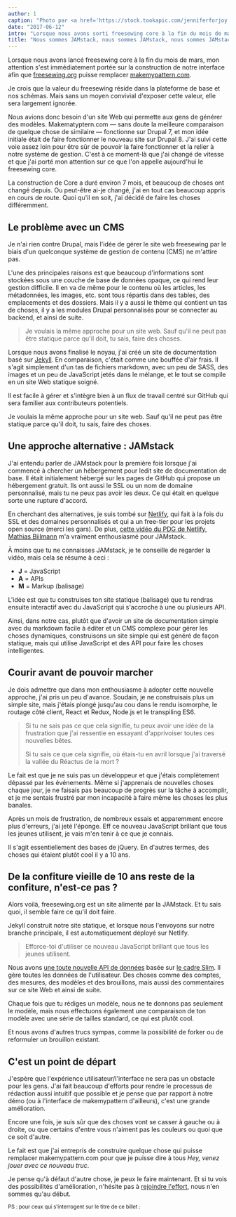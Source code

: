 ```yaml
---
author: 1
caption: "Photo par <a href='https://stock.tookapic.com/jenniferforjoy' target='_BLANK' rel='nofollow'>Jennifer</a>"
date: "2017-06-12"
intro: "Lorsque nous avons sorti freesewing core à la fin du mois de mars, mon attention s'est immédiatement portée sur la construction de notre front-end afin que freesewing.org puisse remplacer complètement makemypattern.com ."
title: "Nous sommes JAMstack, nous sommes JAMstack, nous sommes JAMstack, nous sommes JAMstack, nous sommes JAMstack, nous sommes JAMstack, nous sommes JAMstack, nous sommes JAMstack, et j'espère que tu aimes aussi JAMstack."
---
```


Lorsque nous avons lancé freesewing core à la fin du mois de mars, mon attention s'est immédiatement portée sur la construction de notre interface afin que [freesewing.org](/) puisse remplacer [makemypattern.com](https://makemypattern.com/).

Je crois que la valeur du freesewing réside dans la plateforme de base et nos schémas. Mais sans un moyen convivial d'exposer cette valeur, elle sera largement ignorée.

Nous avions donc besoin d'un site Web qui permette aux gens de générer des modèles. Makematyptern.com &mdash; sans doute la meilleure comparaison de quelque chose de similaire &mdash; fonctionne sur Drupal 7, et mon idée initiale était de faire fonctionner le nouveau site sur Drupal 8. J'ai suivi cette voie assez loin pour être sûr de pouvoir la faire fonctionner et la relier à notre système de gestion. C'est à ce moment-là que j'ai changé de vitesse et que j'ai porté mon attention sur ce que l'on appelle aujourd'hui le freesewing core.

La construction de Core a duré environ 7 mois, et beaucoup de choses ont changé depuis. Ou peut-être ai-je changé, j'ai en tout cas beaucoup appris en cours de route. Quoi qu'il en soit, j'ai décidé de faire les choses différemment.

## Le problème avec un CMS

Je n'ai rien contre Drupal, mais l'idée de gérer le site web freesewing par le biais d'un quelconque système de gestion de contenu (CMS) ne m'attire pas.

L'une des principales raisons est que beaucoup d'informations sont stockées sous une couche de base de données opaque, ce qui rend leur gestion difficile. Il en va de même pour le contenu où les articles, les métadonnées, les images, etc. sont tous répartis dans des tables, des emplacements et des dossiers. Mais il y a aussi le thème qui contient un tas de choses, il y a les modules Drupal personnalisés pour se connecter au backend, et ainsi de suite.

> Je voulais la même approche pour un site web. Sauf qu'il ne peut pas être statique parce qu'il doit, tu sais, faire des choses.

Lorsque nous avons finalisé le noyau, j'ai créé un site de documentation basé sur [Jekyll](https://jekyllrb.com/). En comparaison, c'était comme une bouffée d'air frais. Il s'agit simplement d'un tas de fichiers markdown, avec un peu de SASS, des images et un peu de JavaScript jetés dans le mélange, et le tout se compile en un site Web statique soigné.

Il est facile à gérer et s'intègre bien à un flux de travail centré sur GitHub qui sera familier aux contributeurs potentiels.

Je voulais la même approche pour un site web. Sauf qu'il ne peut pas être statique parce qu'il doit, tu sais, faire des choses.


## Une approche alternative : JAMstack

J'ai entendu parler de JAMstack pour la première fois lorsque j'ai commencé à chercher un hébergement pour ledit site de documentation de base. Il était initialement hébergé sur les pages de GitHub qui propose un hébergement gratuit. Ils ont aussi le SSL ou un nom de domaine personnalisé, mais tu ne peux pas avoir les deux. Ce qui était en quelque sorte une rupture d'accord.

En cherchant des alternatives, je suis tombé sur [Netlify](https://www.netlify.com/), qui fait à la fois du SSL et des domaines personnalisés et qui a un free-tier pour les projets open source (merci les gars). De plus, [cette vidéo du PDG de Netlify, Mathias Biilmann](https://vimeo.com/163522126) m'a vraiment enthousiasmé pour JAMstack.

À moins que tu ne connaisses JAMstack, je te conseille de regarder la vidéo, mais cela se résume à ceci :

 - **J** = JavaScript
 - **A** = APIs
 - **M** = Markup (balisage)

L'idée est que tu construises ton site statique (balisage) que tu rendras ensuite interactif avec du JavaScript qui s'accroche à une ou plusieurs API.

Ainsi, dans notre cas, plutôt que d'avoir un site de documentation simple avec du markdown facile à éditer et un CMS complexe pour gérer les choses dynamiques, construisons un site simple qui est généré de façon statique, mais qui utilise JavaScript et des API pour faire les choses intelligentes.

## Courir avant de pouvoir marcher

Je dois admettre que dans mon enthousiasme à adopter cette nouvelle approche, j'ai pris un peu d'avance. Soudain, je ne construisais plus un simple site, mais j'étais plongé jusqu'au cou dans le rendu isomorphe, le routage côté client, React et Redux, Node.js et le transpiling ES6.

> Si tu ne sais pas ce que cela signifie, tu peux avoir une idée de la frustration que j'ai ressentie en essayant d'apprivoiser toutes ces nouvelles bêtes.
> 
> Si tu sais ce que cela signifie, où étais-tu en avril lorsque j'ai traversé la vallée du Réactus de la mort ?

Le fait est que je ne suis pas un développeur et que j'étais complètement dépassé par les événements. Même si j'apprenais de nouvelles choses chaque jour, je ne faisais pas beaucoup de progrès sur la tâche à accomplir, et je me sentais frustré par mon incapacité à faire même les choses les plus banales.

Après un mois de frustration, de nombreux essais et apparemment encore plus d'erreurs, j'ai jeté l'éponge. Eff ce nouveau JavaScript brillant que tous les jeunes utilisent, je vais m'en tenir à ce que je connais.

Il s'agit essentiellement des bases de jQuery. En d'autres termes, des choses qui étaient plutôt cool il y a 10 ans.

## De la confiture vieille de 10 ans reste de la confiture, n'est-ce pas ?

Alors voilà, freesewing.org est un site alimenté par la JAMstack. Et tu sais quoi, il semble faire ce qu'il doit faire.

Jekyll construit notre site statique, et lorsque nous l'envoyons sur notre branche principale, il est automatiquement déployé sur Netlify.

> Efforce-toi d'utiliser ce nouveau JavaScript brillant que tous les jeunes utilisent.

Nous avons [une toute nouvelle API de données](https://github.com/freesewing/data) basée sur [le cadre Slim](https://www.slimframework.com/). Il gère toutes les données de l'utilisateur. Des choses comme des comptes, des mesures, des modèles et des brouillons, mais aussi des commentaires sur ce site Web et ainsi de suite.

Chaque fois que tu rédiges un modèle, nous ne te donnons pas seulement le modèle, mais nous effectuons également une comparaison de ton modèle avec une série de tailles standard, ce qui est plutôt cool.

Et nous avons d'autres trucs sympas, comme la possibilité de forker ou de reformuler un brouillon existant.

## C'est un point de départ

J'espère que l'expérience utilisateur/l'interface ne sera pas un obstacle pour les gens. J'ai fait beaucoup d'efforts pour rendre le processus de rédaction aussi intuitif que possible et je pense que par rapport à notre démo (ou à l'interface de makemypattern d'ailleurs), c'est une grande amélioration.

Encore une fois, je suis sûr que des choses vont se casser à gauche ou à droite, ou que certains d'entre vous n'aiment pas les couleurs ou quoi que ce soit d'autre.

Le fait est que j'ai entrepris de construire quelque chose qui puisse remplacer makemypattern.com pour que je puisse dire à tous _Hey, venez jouer avec ce nouveau truc_.

Je pense qu'à défaut d'autre chose, je peux le faire maintenant. Et si tu vois des possibilités d'amélioration, n'hésite pas à [rejoindre l'effort](/contribute), nous n'en sommes qu'au début.



<small>PS : pour ceux qui s'interrogent sur le titre de ce billet :</small>

<YouTube id='oFRbZJXjWIA' />


